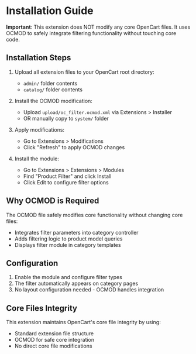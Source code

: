 # Installation Guide

**Important**: This extension does NOT modify any core OpenCart files. It uses OCMOD to safely integrate filtering functionality without touching core code.

## Installation Steps

1. Upload all extension files to your OpenCart root directory:
   - `admin/` folder contents
   - `catalog/` folder contents

2. Install the OCMOD modification:
   - Upload `upload/oc_filter.ocmod.xml` via Extensions > Installer
   - OR manually copy to `system/` folder

3. Apply modifications:
   - Go to Extensions > Modifications
   - Click "Refresh" to apply OCMOD changes

4. Install the module:
   - Go to Extensions > Extensions > Modules
   - Find "Product Filter" and click Install
   - Click Edit to configure filter options

## Why OCMOD is Required

The OCMOD file safely modifies core functionality without changing core files:
- Integrates filter parameters into category controller
- Adds filtering logic to product model queries
- Displays filter module in category templates

## Configuration

1. Enable the module and configure filter types
2. The filter automatically appears on category pages
3. No layout configuration needed - OCMOD handles integration

## Core Files Integrity

This extension maintains OpenCart's core file integrity by using:
- Standard extension file structure
- OCMOD for safe core integration
- No direct core file modifications